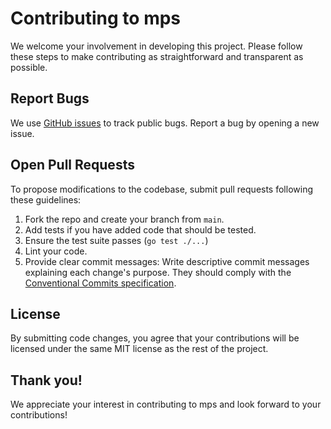 # Contributing to mps

We welcome your involvement in developing this project. Please follow these steps to make contributing as straightforward and transparent as possible.

## Report Bugs

We use [GitHub issues](https://github.com/glethuillier/mps/issues) to track public bugs. Report a bug by opening a new issue.

## Open Pull Requests

To propose modifications to the codebase, submit pull requests following these guidelines:

1. Fork the repo and create your branch from `main`.
2. Add tests if you have added code that should be tested.
3. Ensure the test suite passes (`go test ./...`)
4. Lint your code.
6. Provide clear commit messages: Write descriptive commit messages explaining each change's purpose. They should comply with the [Conventional Commits specification](https://www.conventionalcommits.org/en/v1.0.0/).

## License

By submitting code changes, you agree that your contributions will be licensed under the same MIT license as the rest of the project.

## Thank you!

We appreciate your interest in contributing to mps and look forward to your contributions!